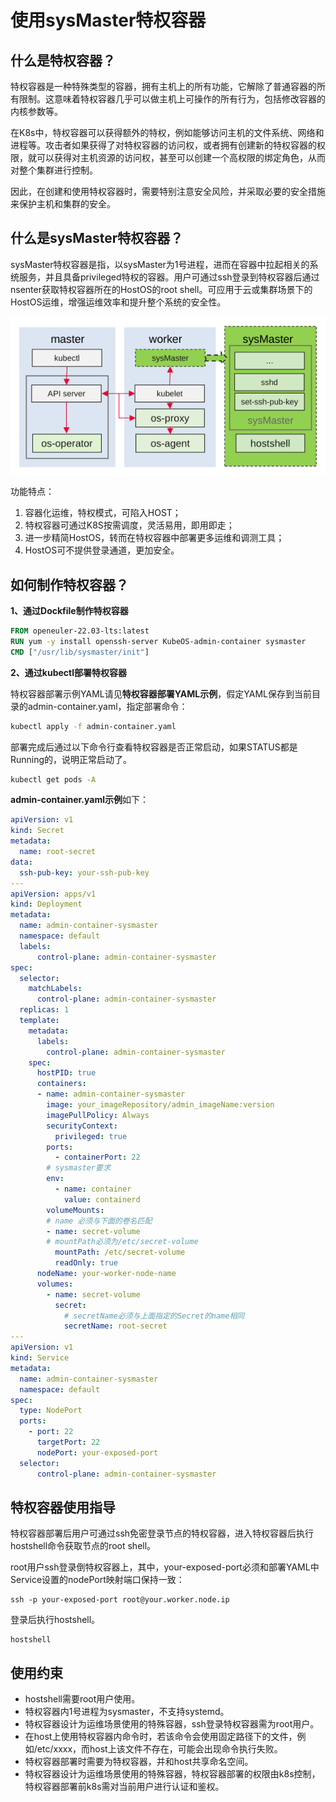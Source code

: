 # 使用sysMaster特权容器

## 什么是特权容器？

特权容器是一种特殊类型的容器，拥有主机上的所有功能，它解除了普通容器的所有限制。这意味着特权容器几乎可以做主机上可操作的所有行为，包括修改容器的内核参数等。

在K8s中，特权容器可以获得额外的特权，例如能够访问主机的文件系统、网络和进程等。攻击者如果获得了对特权容器的访问权，或者拥有创建新的特权容器的权限，就可以获得对主机资源的访问权，甚至可以创建一个高权限的绑定角色，从而对整个集群进行控制。

因此，在创建和使用特权容器时，需要特别注意安全风险，并采取必要的安全措施来保护主机和集群的安全。

## 什么是sysMaster特权容器？

sysMaster特权容器是指，以sysMaster为1号进程，进而在容器中拉起相关的系统服务，并且具备privileged特权的容器。用户可通过ssh登录到特权容器后通过nsenter获取特权容器所在的HostOS的root shell。可应用于云或集群场景下的HostOS运维，增强运维效率和提升整个系统的安全性。

![image](assets/admin_docker.png)

功能特点：

1. 容器化运维，特权模式，可陷入HOST；
2. 特权容器可通过K8S按需调度，灵活易用，即用即走；
3. 进一步精简HostOS，转而在特权容器中部署更多运维和调测工具；
4. HostOS可不提供登录通道，更加安全。



## 如何制作特权容器？

**1、通过Dockfile制作特权容器**

```dockerfile
FROM openeuler-22.03-lts:latest
RUN yum -y install openssh-server KubeOS-admin-container sysmaster
CMD ["/usr/lib/sysmaster/init"]
```

**2、通过kubectl部署特权容器**

特权容器部署示例YAML请见**特权容器部署YAML示例**，假定YAML保存到当前目录的admin-container.yaml，指定部署命令：

```bash
kubectl apply -f admin-container.yaml
```

部署完成后通过以下命令行查看特权容器是否正常启动，如果STATUS都是Running的，说明正常启动了。

```bash
kubectl get pods -A
```

**admin-container.yaml示例**如下：

```yaml
apiVersion: v1
kind: Secret
metadata:
  name: root-secret
data:
  ssh-pub-key: your-ssh-pub-key
---
apiVersion: apps/v1
kind: Deployment
metadata:
  name: admin-container-sysmaster
  namespace: default
  labels:
      control-plane: admin-container-sysmaster
spec:
  selector:
    matchLabels:
      control-plane: admin-container-sysmaster
  replicas: 1
  template:
    metadata:
      labels:
        control-plane: admin-container-sysmaster
    spec:
      hostPID: true
      containers:
      - name: admin-container-sysmaster
        image: your_imageRepository/admin_imageName:version
        imagePullPolicy: Always
        securityContext:
          privileged: true
        ports:
          - containerPort: 22
        # sysmaster要求
        env:
          - name: container
            value: containerd
        volumeMounts:
        # name 必须与下面的卷名匹配
        - name: secret-volume
        # mountPath必须为/etc/secret-volume
          mountPath: /etc/secret-volume
          readOnly: true
      nodeName: your-worker-node-name
      volumes:
        - name: secret-volume
          secret:
            # secretName必须与上面指定的Secret的name相同
            secretName: root-secret
---
apiVersion: v1
kind: Service
metadata:
  name: admin-container-sysmaster
  namespace: default
spec:
  type: NodePort
  ports:
    - port: 22
      targetPort: 22
      nodePort: your-exposed-port
  selector:
      control-plane: admin-container-sysmaster
```

## 特权容器使用指导

特权容器部署后用户可通过ssh免密登录节点的特权容器，进入特权容器后执行hostshell命令获取节点的root shell。

root用户ssh登录倒特权容器上，其中，your-exposed-port必须和部署YAML中Service设置的nodePort映射端口保持一致：

```
ssh -p your-exposed-port root@your.worker.node.ip
```

登录后执行hostshell。

```
hostshell
```

## 使用约束

- hostshell需要root用户使用。
- 特权容器内1号进程为sysmaster，不支持systemd。
- 特权容器设计为运维场景使用的特殊容器，ssh登录特权容器需为root用户。
- 在host上使用特权容器内命令时，若该命令会使用固定路径下的文件，例如/etc/xxxx，而host上该文件不存在，可能会出现命令执行失败。
- 特权容器部署时需要为特权容器，并和host共享命名空间。
- 特权容器设计为运维场景使用的特殊容器，特权容器部署的权限由k8s控制，特权容器部署前k8s需对当前用户进行认证和鉴权。

